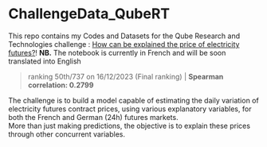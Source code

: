 # ChallengeData_QubeRT

This repo contains my Codes and Datasets for the Qube Research and Technologies challenge : [How can be explained the price of electricity futures?](https://challengedata.ens.fr/participants/challenges/97/)!
**NB.** The notebook is currently in French and will be soon translated into English
> ranking 50th/737 on 16/12/2023 (Final ranking) | **Spearman correlation: 0.2799** 

The challenge is to build a model capable of estimating the daily variation of electricity futures contract prices, using various explanatory variables, for both the French and German (24h) futures markets.  
More than just making predictions, the objective is to explain these prices through other concurrent variables.

